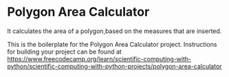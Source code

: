 # Polygon Area Calculator

It calculates the area of a polygon,based on the measures that are inserted.

This is the boilerplate for the Polygon Area Calculator project. Instructions for building your project can be found at https://www.freecodecamp.org/learn/scientific-computing-with-python/scientific-computing-with-python-projects/polygon-area-calculator
